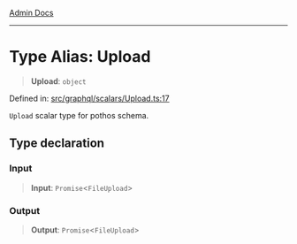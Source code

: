 [Admin Docs](/)

***

# Type Alias: Upload

> **Upload**: `object`

Defined in: [src/graphql/scalars/Upload.ts:17](https://github.com/Suyash878/talawa-api/blob/4657139c817cb5935454def8fb620b05175365a9/src/graphql/scalars/Upload.ts#L17)

`Upload` scalar type for pothos schema.

## Type declaration

### Input

> **Input**: `Promise`\<`FileUpload`\>

### Output

> **Output**: `Promise`\<`FileUpload`\>
